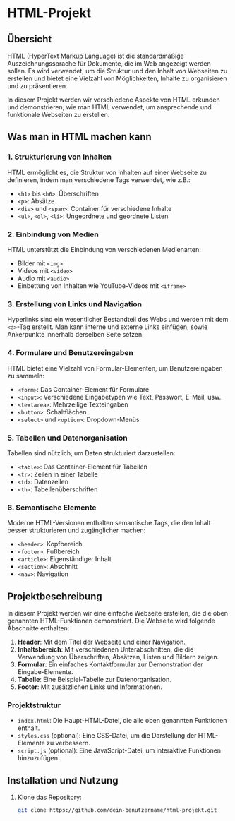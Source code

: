 # HTML-Projekt

## Übersicht

HTML (HyperText Markup Language) ist die standardmäßige Auszeichnungssprache für Dokumente, die im Web angezeigt werden sollen. Es wird verwendet, um die Struktur und den Inhalt von Webseiten zu erstellen und bietet eine Vielzahl von Möglichkeiten, Inhalte zu organisieren und zu präsentieren.

In diesem Projekt werden wir verschiedene Aspekte von HTML erkunden und demonstrieren, wie man HTML verwendet, um ansprechende und funktionale Webseiten zu erstellen.

## Was man in HTML machen kann

### 1. Strukturierung von Inhalten
HTML ermöglicht es, die Struktur von Inhalten auf einer Webseite zu definieren, indem man verschiedene Tags verwendet, wie z.B.:
- `<h1>` bis `<h6>`: Überschriften
- `<p>`: Absätze
- `<div>` und `<span>`: Container für verschiedene Inhalte
- `<ul>`, `<ol>`, `<li>`: Ungeordnete und geordnete Listen

### 2. Einbindung von Medien
HTML unterstützt die Einbindung von verschiedenen Medienarten:
- Bilder mit `<img>`
- Videos mit `<video>`
- Audio mit `<audio>`
- Einbettung von Inhalten wie YouTube-Videos mit `<iframe>`

### 3. Erstellung von Links und Navigation
Hyperlinks sind ein wesentlicher Bestandteil des Webs und werden mit dem `<a>`-Tag erstellt. Man kann interne und externe Links einfügen, sowie Ankerpunkte innerhalb derselben Seite setzen.

### 4. Formulare und Benutzereingaben
HTML bietet eine Vielzahl von Formular-Elementen, um Benutzereingaben zu sammeln:
- `<form>`: Das Container-Element für Formulare
- `<input>`: Verschiedene Eingabetypen wie Text, Passwort, E-Mail, usw.
- `<textarea>`: Mehrzeilige Texteingaben
- `<button>`: Schaltflächen
- `<select>` und `<option>`: Dropdown-Menüs

### 5. Tabellen und Datenorganisation
Tabellen sind nützlich, um Daten strukturiert darzustellen:
- `<table>`: Das Container-Element für Tabellen
- `<tr>`: Zeilen in einer Tabelle
- `<td>`: Datenzellen
- `<th>`: Tabellenüberschriften

### 6. Semantische Elemente
Moderne HTML-Versionen enthalten semantische Tags, die den Inhalt besser strukturieren und zugänglicher machen:
- `<header>`: Kopfbereich
- `<footer>`: Fußbereich
- `<article>`: Eigenständiger Inhalt
- `<section>`: Abschnitt
- `<nav>`: Navigation

## Projektbeschreibung

In diesem Projekt werden wir eine einfache Webseite erstellen, die die oben genannten HTML-Funktionen demonstriert. Die Webseite wird folgende Abschnitte enthalten:

1. **Header**: Mit dem Titel der Webseite und einer Navigation.
2. **Inhaltsbereich**: Mit verschiedenen Unterabschnitten, die die Verwendung von Überschriften, Absätzen, Listen und Bildern zeigen.
3. **Formular**: Ein einfaches Kontaktformular zur Demonstration der Eingabe-Elemente.
4. **Tabelle**: Eine Beispiel-Tabelle zur Datenorganisation.
5. **Footer**: Mit zusätzlichen Links und Informationen.

### Projektstruktur

- `index.html`: Die Haupt-HTML-Datei, die alle oben genannten Funktionen enthält.
- `styles.css` (optional): Eine CSS-Datei, um die Darstellung der HTML-Elemente zu verbessern.
- `script.js` (optional): Eine JavaScript-Datei, um interaktive Funktionen hinzuzufügen.

## Installation und Nutzung

1. Klone das Repository:
   ```sh
   git clone https://github.com/dein-benutzername/html-projekt.git
